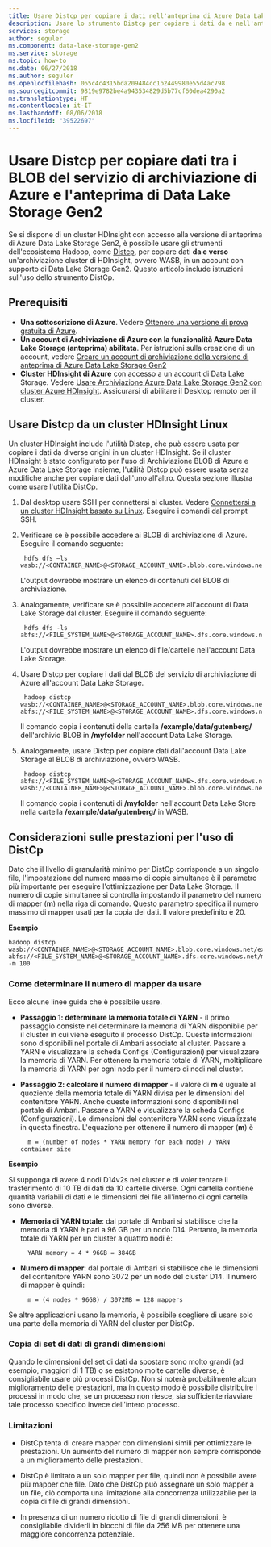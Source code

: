 ```yaml
---
title: Usare Distcp per copiare i dati nell'anteprima di Azure Data Lake Storage Gen2 | Microsoft Docs
description: Usare lo strumento Distcp per copiare i dati da e nell'anteprima di Data Lake Storage Gen2
services: storage
author: seguler
ms.component: data-lake-storage-gen2
ms.service: storage
ms.topic: how-to
ms.date: 06/27/2018
ms.author: seguler
ms.openlocfilehash: 065c4c4315bda209484cc1b2449980e55d4ac798
ms.sourcegitcommit: 9819e9782be4a943534829d5b77cf60dea4290a2
ms.translationtype: HT
ms.contentlocale: it-IT
ms.lasthandoff: 08/06/2018
ms.locfileid: "39522697"
---
```

# <a name="use-distcp-to-copy-data-between-azure-storage-blobs-and-data-lake-storage-gen2-preview"></a>Usare Distcp per copiare dati tra i BLOB del servizio di archiviazione di Azure e l'anteprima di Data Lake Storage Gen2

Se si dispone di un cluster HDInsight con accesso alla versione di anteprima di Azure Data Lake Storage Gen2, è possibile usare gli strumenti dell'ecosistema Hadoop, come [Distcp](https://hadoop.apache.org/docs/stable/hadoop-distcp/DistCp.html), per copiare dati **da e verso** un'archiviazione cluster di HDInsight, ovvero WASB, in un account con supporto di Data Lake Storage Gen2. Questo articolo include istruzioni sull'uso dello strumento DistCp.

## <a name="prerequisites"></a>Prerequisiti

* **Una sottoscrizione di Azure**. Vedere [Ottenere una versione di prova gratuita di Azure](https://azure.microsoft.com/pricing/free-trial/).
* **Un account di Archiviazione di Azure con la funzionalità Azure Data Lake Storage (anteprima) abilitata**. Per istruzioni sulla creazione di un account, vedere [Creare un account di archiviazione della versione di anteprima di Azure Data Lake Storage Gen2](quickstart-create-account.md)
* **Cluster HDInsight di Azure** con accesso a un account di Data Lake Storage. Vedere [Usare Archiviazione Azure Data Lake Storage Gen2 con cluster Azure HDInsight](use-hdi-cluster.md). Assicurarsi di abilitare il Desktop remoto per il cluster.

## <a name="use-distcp-from-an-hdinsight-linux-cluster"></a>Usare Distcp da un cluster HDInsight Linux

Un cluster HDInsight include l'utilità Distcp, che può essere usata per copiare i dati da diverse origini in un cluster HDInsight. Se il cluster HDInsight è stato configurato per l'uso di Archiviazione BLOB di Azure e Azure Data Lake Storage insieme, l'utilità Distcp può essere usata senza modifiche anche per copiare dati dall'uno all'altro. Questa sezione illustra come usare l'utilità DistCp.

1. Dal desktop usare SSH per connettersi al cluster. Vedere [Connettersi a un cluster HDInsight basato su Linux](../../hdinsight/hdinsight-hadoop-linux-use-ssh-unix.md). Eseguire i comandi dal prompt SSH.

2. Verificare se è possibile accedere ai BLOB di archiviazione di Azure. Eseguire il comando seguente:

        hdfs dfs –ls wasb://<CONTAINER_NAME>@<STORAGE_ACCOUNT_NAME>.blob.core.windows.net/

    L'output dovrebbe mostrare un elenco di contenuti del BLOB di archiviazione.

3. Analogamente, verificare se è possibile accedere all'account di Data Lake Storage dal cluster. Eseguire il comando seguente:

        hdfs dfs -ls abfs://<FILE_SYSTEM_NAME>@<STORAGE_ACCOUNT_NAME>.dfs.core.windows.net/

    L'output dovrebbe mostrare un elenco di file/cartelle nell'account Data Lake Storage.

4. Usare Distcp per copiare i dati dal BLOB del servizio di archiviazione di Azure all'account Data Lake Storage.

        hadoop distcp wasb://<CONTAINER_NAME>@<STORAGE_ACCOUNT_NAME>.blob.core.windows.net/example/data/gutenberg abfs://<FILE_SYSTEM_NAME>@<STORAGE_ACCOUNT_NAME>.dfs.core.windows.net/myfolder

    Il comando copia i contenuti della cartella **/example/data/gutenberg/** dell'archivio BLOB in **/myfolder** nell'account Data Lake Storage.

5. Analogamente, usare Distcp per copiare dati dall'account Data Lake Storage al BLOB di archiviazione, ovvero WASB.

        hadoop distcp abfs://<FILE_SYSTEM_NAME>@<STORAGE_ACCOUNT_NAME>.dfs.core.windows.net/myfolder wasb://<CONTAINER_NAME>@<STORAGE_ACCOUNT_NAME>.blob.core.windows.net/example/data/gutenberg

    Il comando copia i contenuti di **/myfolder** nell'account Data Lake Store nella cartella **/example/data/gutenberg/** in WASB.

## <a name="performance-considerations-while-using-distcp"></a>Considerazioni sulle prestazioni per l'uso di DistCp

Dato che il livello di granularità minimo per DistCp corrisponde a un singolo file, l'impostazione del numero massimo di copie simultanee è il parametro più importante per eseguire l'ottimizzazione per Data Lake Storage. Il numero di copie simultanee si controlla impostando il parametro del numero di mapper (**m**) nella riga di comando. Questo parametro specifica il numero massimo di mapper usati per la copia dei dati. Il valore predefinito è 20.

**Esempio**

    hadoop distcp wasb://<CONTAINER_NAME>@<STORAGE_ACCOUNT_NAME>.blob.core.windows.net/example/data/gutenberg abfs://<FILE_SYSTEM_NAME>@<STORAGE_ACCOUNT_NAME>.dfs.core.windows.net/myfolder -m 100

### <a name="how-do-i-determine-the-number-of-mappers-to-use"></a>Come determinare il numero di mapper da usare

Ecco alcune linee guida che è possibile usare.

* **Passaggio 1: determinare la memoria totale di YARN** - il primo passaggio consiste nel determinare la memoria di YARN disponibile per il cluster in cui viene eseguito il processo DistCp. Queste informazioni sono disponibili nel portale di Ambari associato al cluster. Passare a YARN e visualizzare la scheda Configs (Configurazioni) per visualizzare la memoria di YARN. Per ottenere la memoria totale di YARN, moltiplicare la memoria di YARN per ogni nodo per il numero di nodi nel cluster.

* **Passaggio 2: calcolare il numero di mapper** - il valore di **m** è uguale al quoziente della memoria totale di YARN divisa per le dimensioni del contenitore YARN. Anche queste informazioni sono disponibili nel portale di Ambari. Passare a YARN e visualizzare la scheda Configs (Configurazioni). Le dimensioni del contenitore YARN sono visualizzate in questa finestra. L'equazione per ottenere il numero di mapper (**m**) è

        m = (number of nodes * YARN memory for each node) / YARN container size

**Esempio**

Si supponga di avere 4 nodi D14v2s nel cluster e di voler tentare il trasferimento di 10 TB di dati da 10 cartelle diverse. Ogni cartella contiene quantità variabili di dati e le dimensioni dei file all'interno di ogni cartella sono diverse.

* **Memoria di YARN totale**: dal portale di Ambari si stabilisce che la memoria di YARN è pari a 96 GB per un nodo D14. Pertanto, la memoria totale di YARN per un cluster a quattro nodi è: 

        YARN memory = 4 * 96GB = 384GB

* **Numero di mapper**: dal portale di Ambari si stabilisce che le dimensioni del contenitore YARN sono 3072 per un nodo del cluster D14. Il numero di mapper è quindi:

        m = (4 nodes * 96GB) / 3072MB = 128 mappers

Se altre applicazioni usano la memoria, è possibile scegliere di usare solo una parte della memoria di YARN del cluster per DistCp.

### <a name="copying-large-datasets"></a>Copia di set di dati di grandi dimensioni

Quando le dimensioni del set di dati da spostare sono molto grandi (ad esempio, maggiori di 1 TB) o se esistono molte cartelle diverse, è consigliabile usare più processi DistCp. Non si noterà probabilmente alcun miglioramento delle prestazioni, ma in questo modo è possibile distribuire i processi in modo che, se un processo non riesce, sia sufficiente riavviare tale processo specifico invece dell'intero processo.

### <a name="limitations"></a>Limitazioni

* DistCp tenta di creare mapper con dimensioni simili per ottimizzare le prestazioni. Un aumento del numero di mapper non sempre corrisponde a un miglioramento delle prestazioni.

* DistCp è limitato a un solo mapper per file, quindi non è possibile avere più mapper che file. Dato che DistCp può assegnare un solo mapper a un file, ciò comporta una limitazione alla concorrenza utilizzabile per la copia di file di grandi dimensioni.

* In presenza di un numero ridotto di file di grandi dimensioni, è consigliabile dividerli in blocchi di file da 256 MB per ottenere una maggiore concorrenza potenziale. 
